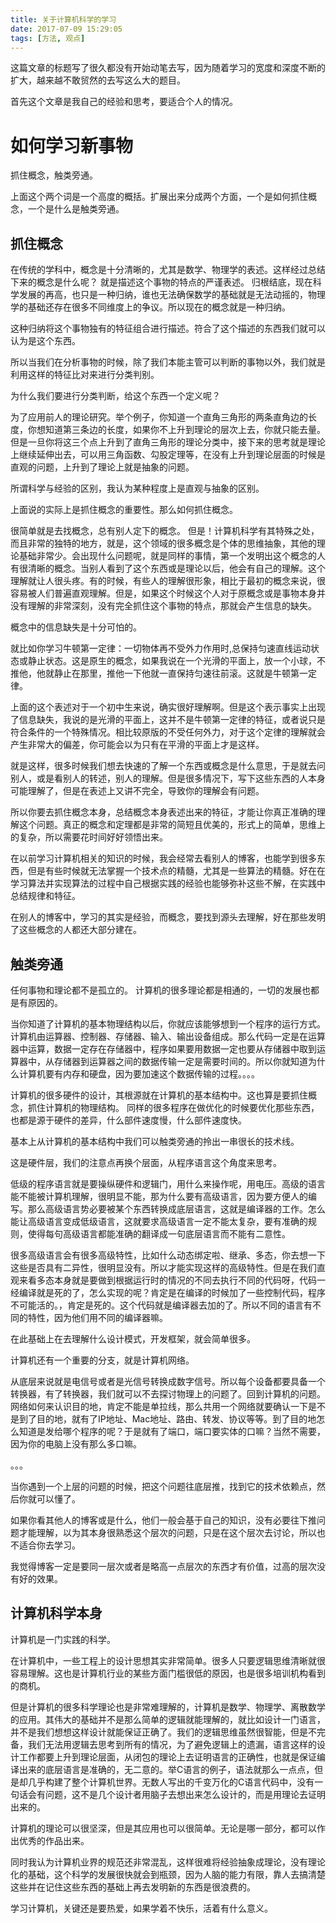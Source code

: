 ```yaml
---
title: 关于计算机科学的学习
date: 2017-07-09 15:29:05
tags: [方法, 观点]
---
```


这篇文章的标题写了很久都没有开始动笔去写，因为随着学习的宽度和深度不断的扩大，越来越不敢贸然的去写这么大的题目。

首先这个文章是我自己的经验和思考，要适合个人的情况。

# 如何学习新事物

抓住概念，触类旁通。

上面这个两个词是一个高度的概括。扩展出来分成两个方面，一个是如何抓住概念，一个是什么是触类旁通。

## 抓住概念

在传统的学科中，概念是十分清晰的，尤其是数学、物理学的表述。这样经过总结下来的概念是什么呢？
就是描述这个事物的特点的严谨表述。
归根结底，现在科学发展的再高，也只是一种归纳，谁也无法确保数学的基础就是无法动摇的，物理学的基础还存在很多不同维度上的争议。所以现在的概念就是一种归纳。

这种归纳将这个事物独有的特征组合进行描述。符合了这个描述的东西我们就可以认为是这个东西。

所以当我们在分析事物的时候，除了我们本能主管可以判断的事物以外，我们就是利用这样的特征比对来进行分类判别。

为什么我们要进行分类判断，给这个东西一个定义呢？

为了应用前人的理论研究。举个例子，你知道一个直角三角形的两条直角边的长度，你想知道第三条边的长度，如果你不上升到理论的层次上去，你就只能去量。但是一旦你将这三个点上升到了直角三角形的理论分类中，接下来的思考就是理论上继续延伸出去，可以用三角函数、勾股定理等，在没有上升到理论层面的时候是直观的问题，上升到了理论上就是抽象的问题。

所谓科学与经验的区别，我认为某种程度上是直观与抽象的区别。

上面说的实际上是抓住概念的重要性。那么如何抓住概念。

很简单就是去找概念，总有别人定下的概念。
但是！计算机科学有其特殊之处，而且非常的独特的地方，就是，这个领域的很多概念是个体的思维抽象，其他的理论基础非常少。会出现什么问题呢，就是同样的事情，第一个发明出这个概念的人有很清晰的概念。当别人看到了这个东西或是理论以后，他会有自己的理解。这个理解就让人很头疼。有的时候，有些人的理解很形象，相比于最初的概念来说，很容易被人们普遍直观理解。但是，如果这个时候这个人对于原概念或是事物本身并没有理解的非常深刻，没有完全抓住这个事物的特点，那就会产生信息的缺失。

概念中的信息缺失是十分可怕的。

就比如你学习牛顿第一定律：一切物体再不受外力作用时,总保持匀速直线运动状态或静止状态。这是原生的概念，如果我说在一个光滑的平面上，放一个小球，不推他，他就静止在那里，推他一下他就一直保持匀速往前滚。这就是牛顿第一定律。

上面的这个表述对于一个初中生来说，确实很好理解啊。但是这个表示事实上出现了信息缺失，我说的是光滑的平面上，这并不是牛顿第一定律的特征，或者说只是符合条件的一个特殊情况。相比较原版的不受任何外力，对于这个定律的理解就会产生非常大的偏差，你可能会以为只有在平滑的平面上才是这样。

就是这样，很多时候我们想去快速的了解一个东西或概念是什么意思，于是就去问别人，或是看别人的转述，别人的理解。但是很多情况下，写下这些东西的人本身可能理解了，但是在表述上又讲不完全，导致你的理解会有问题。

所以你要去抓住概念本身，总结概念本身表述出来的特征，才能让你真正准确的理解这个问题。真正的概念和定理都是非常的简短且优美的，形式上的简单，思维上的复杂，所以需要花时间好好领悟出来。

在以前学习计算机相关的知识的时候，我会经常去看别人的博客，也能学到很多东西，但是有些时候就无法掌握一个技术点的精髓，尤其是一些算法的精髓。好在在学习算法并实现算法的过程中自己根据实践的经验也能够弥补这些不解，在实践中总结规律和特征。

在别人的博客中，学习的其实是经验，而概念，要找到源头去理解，好在那些发明了这些概念的人都还大部分建在。

## 触类旁通

任何事物和理论都不是孤立的。
计算机的很多理论都是相通的，一切的发展也都是有原因的。

当你知道了计算机的基本物理结构以后，你就应该能够想到一个程序的运行方式。计算机由运算器、控制器、存储器、输入、输出设备组成。那么代码一定是在运算器中运算，数据一定存在存储器中，程序如果要用数据一定也要从存储器中取到运算器中，从存储器到运算器之间的数据传输一定是需要时间的。所以你就知道为什么计算机要有内存和硬盘，因为要加速这个数据传输的过程。。。。

计算机的很多硬件的设计，其根源就在计算机的基本结构中。这也算是要抓住概念，抓住计算机的物理结构。
同样的很多程序在做优化的时候要优化那些东西，也都是源于硬件的差异，什么部件速度慢，什么部件速度快。

基本上从计算机的基本结构中我们可以触类旁通的拎出一串很长的技术线。

这是硬件层，我们的注意点再换个层面，从程序语言这个角度来思考。

低级的程序语言就是要操纵硬件和逻辑门，用什么来操作呢，用电压。高级的语言能不能被计算机理解，很明显不能，那为什么要有高级语言，因为要方便人的编写。那么高级语言势必要被某个东西转换成底层语言，这就是编译器的工作。怎么能让高级语言变成低级语言，这就要求高级语言一定不能太复杂，要有准确的规则，使得每句高级语言都能准确的翻译成一句底层语言而不能有二意性。

很多高级语言会有很多高级特性，比如什么动态绑定啦、继承、多态，你去想一下这些是否具有二异性，很明显没有。所以才能实现这样的高级特性。但是在我们直观来看多态本身就是要做到根据运行时的情况的不同去执行不同的代码呀，代码一经编译就是死的了，怎么实现的呢？肯定是在编译的时候加了一些控制代码，程序不可能活的。，肯定是死的。这个代码就是编译器去加的了。所以不同的语言有不同的特性，因为他们用不同的编译器嘛。

在此基础上在去理解什么设计模式，开发框架，就会简单很多。



计算机还有一个重要的分支，就是计算机网络。

从底层来说就是电信号或者是光信号转换成数字信号。所以每个设备都要具备一个转换器，有了转换器，我们就可以不去探讨物理上的问题了。回到计算机的问题。网络如何来认识目的地，肯定不能是单拉线，那么共用一个网络就要确认一下是不是到了目的地，就有了IP地址、Mac地址、路由、转发、协议等等。到了目的地怎么知道是发给哪个程序的呢？于是就有了端口，端口要实体的口嘛？当然不需要，因为你的电脑上没有那么多口嘛。

。。。

当你遇到一个上层的问题的时候，把这个问题往底层推，找到它的技术依赖点，然后你就可以懂了。

如果你看其他人的博客或是什么，他们一般会基于自己的知识，没有必要往下推问题才能理解，以为其本身很熟悉这个层次的问题，只是在这个层次去讨论，所以也不适合你去学习。

我觉得博客一定是要同一层次或者是略高一点层次的东西才有价值，过高的层次没有好的效果。

## 计算机科学本身

计算机是一门实践的科学。

在计算机中，一些工程上的设计思想其实非常简单。很多人只要逻辑思维清晰就很容易理解。这也是计算机行业的某些方面门槛很低的原因，也是很多培训机构看到的商机。

但是计算机的很多科学理论也是非常难理解的，计算机是数学、物理学、离散数学的应用。其伟大的基础并不是那么简单的逻辑就能理解的，就比如设计一门语言，并不是我们想想这样设计就能保证正确了。我们的逻辑思维虽然很智能，但是不完备，我们无法用逻辑去思考到所有的情况，为了避免逻辑上的遗漏，语言这样的设计工作都要上升到理论层面，从闭包的理论上去证明语言的正确性，也就是保证编译出来的底层语言是准确的，无二意的。举C语言的例子，语法就那么一点点，但是却几乎构建了整个计算机世界。无数人写出的千变万化的C语言代码中，没有一句话会有问题，这不是几个设计者用脑子去想出来怎么设计的，而是用理论去证明出来的。

计算机的理论可以很坚深，但是其应用也可以很简单。无论是哪一部分，都可以作出优秀的作品出来。

同时我认为计算机业界的规范还非常混乱，这样很难将经验抽象成理论，没有理论化的基础，这个科学的发展很快就会到瓶颈，因为人脑的能力有限，靠人去搞清楚这些并在记住这些东西的基础上再去发明新的东西是很浪费的。


学习计算机，关键还是要热爱，如果学着不快乐，活着有什么意义。
